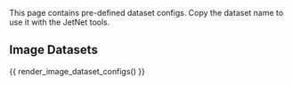 This page contains pre-defined dataset configs.  Copy the dataset name to use it
with the JetNet tools.

## Image Datasets

{{ render_image_dataset_configs() }}